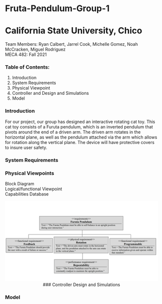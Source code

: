 # Fruta-Pendulum-Group-1
# California State University, Chico 

Team Members: Ryan Calbert, Jarrel Cook, Michelle Gomez, Noah McCracken, Miguel Rodriguez 
<br/>
MECA 482: Fall 2021
<br/>
### Table of Contents:
1. Introduction 
2. System Requirements
3. Physical Viewpoint 
4. Controller and Design and Simulations 
5. Model
### Introduction 

For our project, our group has designed an interactive rotating cat toy. This cat toy consists of a Furuta pendulum, which is an inverted pendulum that pivots around the end of a driven arm. The driven arm rotates in the horizontal plane, as well as the pendulum attached via the arm which allows for rotation along the vertical plane. The device will have protective covers to insure user safety.

### System Requirements

### Physical Viewpoints

Block Diagram 
<br/>
Logical/functional Viewpoint 
<br/>
Capabilities Database 
</p>
<p align="center">
  <img src="Capabilities Database.png" width="800"

<br/>
### Controller Design and Simulations

### Model 

